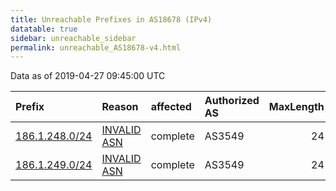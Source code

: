 ```yaml
---
title: Unreachable Prefixes in AS18678 (IPv4)
datatable: true
sidebar: unreachable_sidebar
permalink: unreachable_AS18678-v4.html
---
```


Data as of 2019-04-27 09:45:00 UTC


<div class="datatable-begin"></div>

| Prefix                                                 | Reason                                                                                                | affected   | Authorized AS   |   MaxLength | Anchor                                         |   unreachable /24s |
|:-------------------------------------------------------|:------------------------------------------------------------------------------------------------------|:-----------|:----------------|------------:|:-----------------------------------------------|-------------------:|
| [186.1.248.0/24](https://stat.ripe.net/186.1.248.0/24) | [INVALID ASN](https://rpki-validator.ripe.net/announcement-preview?asn=AS18678&prefix=186.1.248.0/24) | complete   | AS3549          |          24 | [LACNIC](unreachable_LACNIC_RPKI_Root-v4.html) |                  1 |
| [186.1.249.0/24](https://stat.ripe.net/186.1.249.0/24) | [INVALID ASN](https://rpki-validator.ripe.net/announcement-preview?asn=AS18678&prefix=186.1.249.0/24) | complete   | AS3549          |          24 | [LACNIC](unreachable_LACNIC_RPKI_Root-v4.html) |                  1 |

<div class="datatable-end"></div>